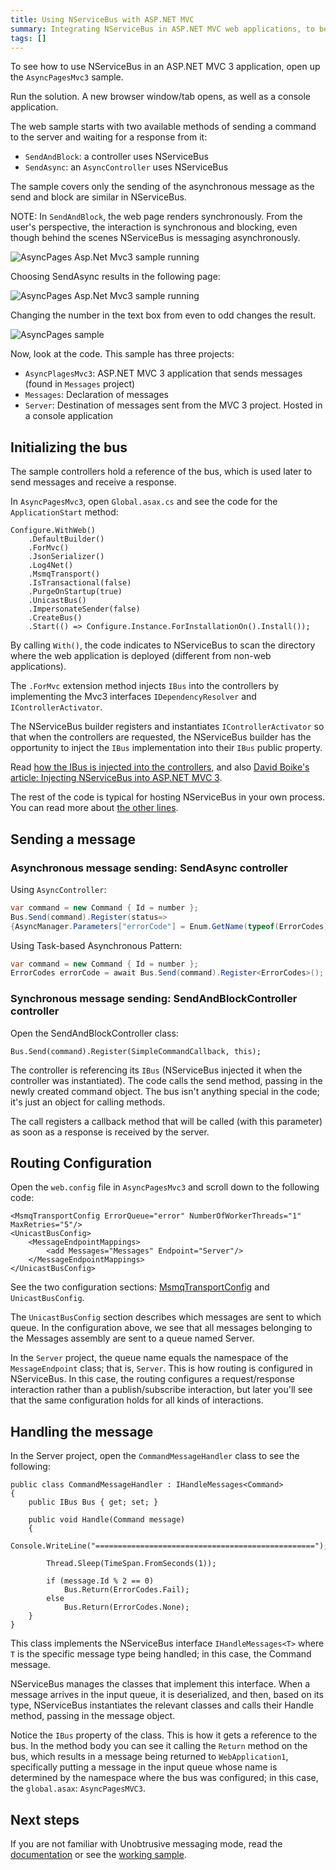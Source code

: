```yaml
---
title: Using NServiceBus with ASP.NET MVC
summary: Integrating NServiceBus in ASP.NET MVC web applications, to be able to send messages from the website.
tags: []
---
```


To see how to use NServiceBus in an ASP.NET MVC 3 application, open up the `AsyncPagesMvc3` sample.

Run the solution. A new browser window/tab opens, as well as a console application.

The web sample starts with two available methods of sending a command to the server and waiting for a response from it:

-   `SendAndBlock`: a controller uses NServiceBus
-   `SendAsync`: an `AsyncController` uses NServiceBus

The sample covers only the sending of the asynchronous message as the send and block are similar in NServiceBus.

NOTE: In `SendAndBlock`, the web page renders synchronously. From the user's perspective, the interaction is synchronous and blocking, even though behind the scenes NServiceBus is messaging asynchronously.

![AsyncPages Asp.Net Mvc3 sample running](AsyncPagesMvc3SelectingBlockingMethod.png "AsyncPages Asp.Net Mvc3 sample running")

Choosing SendAsync results in the following page: 

![AsyncPages Asp.Net Mvc3 sample running](AsyncPagesMvc3Running.png "AsyncPages Asp.Net Mvc3 sample running")

Changing the number in the text box from even to odd changes the result.

![AsyncPages sample](asyncpages.png "AsyncPages sample")

Now, look at the code. This sample has three projects:

-   `AsyncPlagesMvc3`: ASP.NET MVC 3 application that sends messages (found in `Messages` project)
-   `Messages`: Declaration of messages
-   `Server`: Destination of messages sent from the MVC 3 project. Hosted in a console application

## Initializing the bus

The sample controllers hold a reference of the bus, which is used later to send messages and receive a response.

In `AsyncPagesMvc3`, open `Global.asax.cs` and see the code for the `ApplicationStart` method:


    Configure.WithWeb()
        .DefaultBuilder()
        .ForMvc()
        .JsonSerializer()
        .Log4Net()
        .MsmqTransport()
        .IsTransactional(false)
        .PurgeOnStartup(true)
        .UnicastBus()
        .ImpersonateSender(false)
        .CreateBus()
        .Start(() => Configure.Instance.ForInstallationOn().Install());


By calling `With()`, the code indicates to NServiceBus to scan the directory where the web application is deployed (different from non-web applications).

The `.ForMvc` extension method injects `IBus` into the controllers by implementing the Mvc3 interfaces `IDependencyResolver` and `IControllerActivator`.

The NServiceBus builder registers and instantiates `IControllerActivator` so that when the controllers are requested, the NServiceBus builder has the opportunity to inject the `IBus` implementation into their `IBus` public property.

Read [how the IBus is injected into the controllers](injecting-the-bus-into-asp.net-mvc-controller.md), and also [David Boike's article: Injecting NServiceBus into ASP.NET MVC 3](http://www.make-awesome.com/2011/02/injecting-nservicebus-into-asp-net-mvc-3/).

The rest of the code is typical for hosting NServiceBus in your own process. You can read more about [the other lines](hosting-nservicebus-in-your-own-process.md).

## Sending a message

### Asynchronous message sending: SendAsync controller

Using `AsyncController`:
```c#
var command = new Command { Id = number };
Bus.Send(command).Register(status=>
{AsyncManager.Parameters["errorCode"] = Enum.GetName(typeof(ErrorCodes), status);});
```

Using Task-based Asynchronous Pattern:
```c#
var command = new Command { Id = number };
ErrorCodes errorCode = await Bus.Send(command).Register<ErrorCodes>();
```

### Synchronous message sending: SendAndBlockController controller

Open the SendAndBlockController class:

    Bus.Send(command).Register(SimpleCommandCallback, this);

The controller is referencing its `IBus` (NServiceBus injected it when the controller was instantiated). The code calls the send method, passing in the newly created command object. The bus isn't anything special in the code; it's just an object for calling methods.

The call registers a callback method that will be called (with this parameter) as soon as a response is received by the server.

## Routing Configuration

Open the `web.config` file in `AsyncPagesMvc3` and scroll down to the following code:

```
<MsmqTransportConfig ErrorQueue="error" NumberOfWorkerThreads="1" MaxRetries="5"/>
<UnicastBusConfig>
    <MessageEndpointMappings>
        <add Messages="Messages" Endpoint="Server"/>
    </MessageEndpointMappings>
</UnicastBusConfig>
```

See the two configuration sections: [MsmqTransportConfig](msmqtransportconfig.md) and `UnicastBusConfig`.

The `UnicastBusConfig` section describes which messages are sent to which queue. In the configuration above, we see that all messages belonging to the Messages assembly are sent to a queue named Server.

In the `Server` project, the queue name equals the namespace of the `MessageEndpoint` class; that is, `Server`. This is how routing is configured in NServiceBus. In this case, the routing configures a request/response interaction rather than a publish/subscribe interaction, but later you'll see that the same configuration holds for all kinds of interactions.

## Handling the message

In the Server project, open the `CommandMessageHandler` class to see the following:

    public class CommandMessageHandler : IHandleMessages<Command>
    {
        public IBus Bus { get; set; }

        public void Handle(Command message)
        {
            Console.WriteLine("=================================================");

            Thread.Sleep(TimeSpan.FromSeconds(1));

            if (message.Id % 2 == 0)
                Bus.Return(ErrorCodes.Fail);
            else 
                Bus.Return(ErrorCodes.None);
        }
    }

This class implements the NServiceBus interface `IHandleMessages<T>` where `T` is the specific message type being handled; in this case, the Command message.

NServiceBus manages the classes that implement this interface. When a message arrives in the input queue, it is deserialized, and then, based on its type, NServiceBus instantiates the relevant classes and calls their Handle method, passing in the message object.

Notice the `IBus` property of the class. This is how it gets a reference to the bus. In the method body you can see it calling the `Return` method on the bus, which results in a message being returned to `WebApplication1`, specifically putting a message in the input queue whose name is determined by the namespace where the bus was configured; in this case, the `global.asax`: `AsyncPagesMVC3`.

## Next steps

If you are not familiar with Unobtrusive messaging mode, read the [documentation](unobtrusive-mode-messages.md) or see the [working sample](unobtrusive-sample.md).

